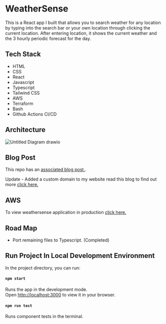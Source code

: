 # WeatherSense 
<div><p>This is a React app I built that allows you to search weather for any location by typing into the search bar or your own location through clicking the current location. After entering location, it shows the current weather and the 3 hourly periodic forecast for the day. 

## Tech Stack

<ul>
  <li>HTML</li>
  <li>CSS</li>
  <li>React</li>
  <li>Javascript</li>
  <li>Typescript</li>
  <li>Tailwind CSS</li>
  <li>AWS</li>
  <li>Terraform</li>
  <li>Bash</li>
  <li>Github Actions CI/CD</li>
</ul>

## Architecture
![Untitled Diagram drawio](https://github.com/user-attachments/assets/cd8f2f49-493c-44f0-bbdb-c62bd19338f4)

## Blog Post


This repo has an [associated blog post.](https://medium.com/@fidaamahboob/my-software-engineering-journey-deploying-a-react-app-to-aws-4b0c957db857).

Update - Added a custom domain to my website read this blog to find out more [click here.](https://medium.com/@fidaamahboob/attaching-a-custom-domain-to-aws-cloud-front-using-terraform-complete-guide-f3d4985f24e9)

## AWS

To view weathersense application in production [click here.](https://d3vn25g3axuxaf.cloudfront.net)

## Road Map

<ul>
  <li>Port remaining files to Typescript. (Completed)</li>
</ul>

## Run Project In Local Development Environment

In the project directory, you can run:

#### `npm start`

Runs the app in the development mode.\
Open [http://localhost:3000](http://localhost:3000) to view it in your browser.

#### `npm run test`

Runs component tests in the terminal.

